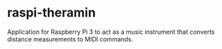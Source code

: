 # raspi-theramin
Application for Raspberry Pi 3 to act as a music instrument that converts distance measurements to MIDI commands. 
